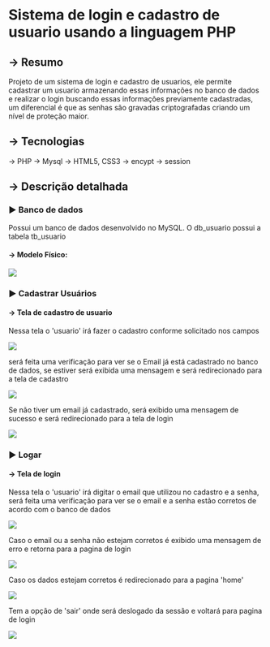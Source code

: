 <h1>Sistema de login e cadastro de usuario usando a linguagem PHP</h1>
<h2>→ Resumo</h2>
Projeto de um sistema de login e cadastro de usuarios, ele permite cadastrar um usuario armazenando essas informações no banco de dados e realizar o login buscando essas informações previamente cadastradas, um diferencial é que as senhas são gravadas criptografadas criando um nível de proteção maior.

<h2>→ Tecnologias</h2>
→ PHP
→ Mysql
→ HTML5, CSS3
→ encypt
→ session

<h2>→ Descrição detalhada</h2>
<h3>► Banco de dados</h3>
Possui um banco de dados desenvolvido no MySQL.
O db_usuario possui a tabela tb_usuario

<h4>→ Modelo Físico:</h4>
<img src = "https://user-images.githubusercontent.com/111146154/209556234-b5d27e57-6f7a-4d31-a9e6-5ed6fd62ab8f.png">


<h3>► Cadastrar Usuários</h3>

<h4> → Tela de cadastro de usuario</h4>

<p> Nessa tela o 'usuario' irá fazer o cadastro conforme solicitado nos campos</p>
<img src= "https://user-images.githubusercontent.com/111146154/209555437-42811575-8bbb-4d68-a0d7-a4c1c87a9604.png">
<p>  será feita uma verificação para ver se o Email já está cadastrado no banco de dados, se estiver será exibida uma mensagem e será redirecionado para a tela de cadastro </p>
<img src= "https://user-images.githubusercontent.com/111146154/209555462-36361fe9-48ec-49f1-9c2d-211176bfec87.png">
<p> Se não tiver um email já cadastrado, será exibido uma mensagem de sucesso e será redirecionado para a tela de login </p>
<img src= "https://user-images.githubusercontent.com/111146154/209555512-baf1c3bb-8418-4980-b3eb-13a23946b6f5.png">

<h3>► Logar</h3>
<h4> → Tela de login</h4>
<p> Nessa tela o 'usuario' irá digitar o email que utilizou no cadastro e a senha, será feita uma verificação para ver se o email e a senha estão corretos de acordo com o banco de dados</p>
<img src= "https://user-images.githubusercontent.com/111146154/209554028-9cdc59fb-5330-45cd-9246-7130cc2e2d14.png">
<p> Caso o email ou a senha não estejam corretos é exibido uma mensagem de erro e retorna para a pagina de login</p>
<img src= "https://user-images.githubusercontent.com/111146154/209554741-69b8a6f2-08ed-4c43-a30a-49daff926401.png">
<p> Caso os dados estejam corretos é redirecionado para a pagina 'home'</p>
<img src = "https://user-images.githubusercontent.com/111146154/209554940-a50628ae-a8eb-44c5-88c3-7f65fbe97c93.png">
<p> Tem a opção de 'sair' onde será deslogado da sessão e voltará para pagina de login</p>
<img src = "https://user-images.githubusercontent.com/111146154/209555393-8a6f780c-d333-46a5-b86b-ad0749a6e640.png">
